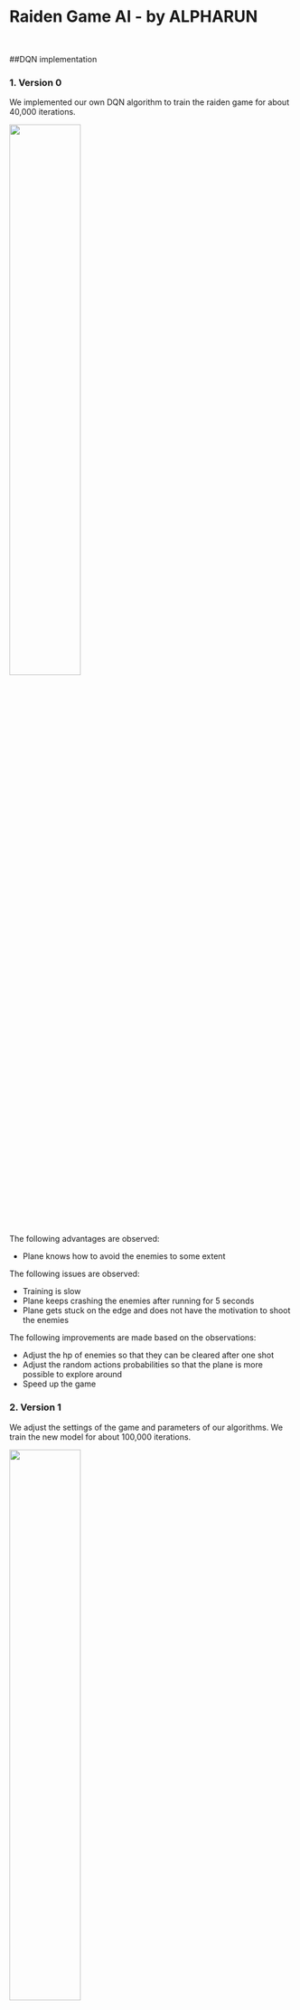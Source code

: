 # Raiden Game AI - by ALPHARUN
<br />

##DQN implementation

### 1. Version 0
We implemented our own DQN algorithm to train the raiden game for about 40,000 iterations.

<img src="resource/img_v0_good.gif" width="50%">

The following advantages are observed:
- Plane knows how to avoid the enemies to some extent

The following issues are observed:
- Training is slow
- Plane keeps crashing the enemies after running for 5 seconds
- Plane gets stuck on the edge and does not have the motivation to shoot the enemies

The following improvements are made based on the observations:
- Adjust the hp of enemies so that they can be cleared after one shot
- Adjust the random actions probabilities so that the plane is more possible to explore around
- Speed up the game

### 2. Version 1
We adjust the settings of the game and parameters of our algorithms. We train the new model for about 100,000 iterations.

<img src="resource/img_v0_good_2.gif" width="50%">

The following advantages are observed:
- Plane shoots part of the enemies
- Game is running faster
- Plane has more freedom to explore

The following issues are observed:
- Plane still keeps crashing enemies 

The reason of crashing is possibly that the original reward function of DQN does not count the crashing immediatly, instead, it only reacts when one life is lost. Moreover, referenced by the reward function in Flappy bird, we shall give small reward for each time the plane survives. In such a case, reward will not stay the same number for a long time, which may result a difficulty in training.

The following improvements are made based on the observations:
- Adjust the reward function based on the previous content

### 3. Version 2
We adjust the reward function and train the new model for about 100,000 iterations.

<img src="resource/img_vf_good_2.gif" width="50%">

The following advantages are observed:
- Plane can almost clear all the Type I enemies without getting any harm

The following issues are observed:
- Plane cannot deal with the suicide type enemies

We find that the suicide type enemies are more difficult to deal with than other types. As a result, we adjust the order of the enemies so that they comes in the order from the easiest to the most difficult one.

<img src="resource/img_vf_good.gif" width="50%">

<img src="resource/img_vf_tower.gif" width="50%">


### 4. Version 3
We train the model on Google Cloud Platform.

### 5. Version 4
More iterations.

### 6. All DQN versions' results
| Versions | Scores | Iterations | Description |
|:-------- |:------:|:----------:|:----------- |
| Model_v0 | 2180   | 40,000     | Performs bad. Avoid enemies, but get stuck. |
| Model_v1 | 1420   | 100,000    | Modify the game. Shoot enemies, but keep crashing. |
| Model_v2 | 640    | 100,000    | Modify the rewards. Clear first type enemies, but cannot deal with the suicide type enemies. |
| Model_v3 | 4610   | ???        | More iterations. Can get a high score, but gets dead before the boss enemy occurs. |
| Model_v4 |  ???   | ???        | Final model. Performs well. |

## A3C implementation
We implemented A3C algorithm to train our agent for game Raiden. 
### 1. Why A3C
DQN algorithm is very time-consuming. Using my own laptop to train the model for 10 hours will only finish about 40,000 iterations. So in order to find a more efficient algorithm, we find A3C, which is a improvement version of actor critic algorithm. Compared with other DQN algorithms,
it has several prons:
- Faster
- Simpler
- More robust
- Better scores
### 2. A3C performance


## OpenAI Baselines

### 1. DQN


### 2. PPO


## Technical issues
### Baseline integration

   1.  Wrap Environment
   
        Made serveral changes to Raiden game code to implement gym environment APIs.
    
      * Reconstructed the project and implement a RaidenENV class with step, render and reset methods.
    
      * Changed code structure to split the render and computation parts.
    
      * Wrote setup and initial scripts to register the raiden environment.
    
   2. Algorithm Design 
   
    * Reward Strategy Design
    
      If the player's fighter stay alive for each time step, get a 0.001 reward.<br />
      If it is crashed by enemies, get a negative reward of the hp of that enemy.<br />
      If it shoot one enemy down, get a reward of the hp of that enemy.<br />
      If it dies, get a 200 negative reward.<br />
    
    * Neural Network Design
    
      Made a convolution neural network:<br />
      Conv layers: (32, 8, 4), (64, 4, 2), (64, 3, 1)<br />
      Hidden layers: (256)
    
    * Hyperparameters Design
    
      gamma=1 (We set discount factor as 1 because future bonus is as important as current bonus)<br />
      max_timesteps=300000<br />
      exploration_fraction=0.6<br />
      exploration_final_eps=0.05 (This is a little bit higher than usual because this game is last quite long, we want the agent to explore enough)<br />
    
   3. Training Optimizing
   
    * Reduce nosise
    
      Remove background image and other irrelevant things
    
    * Simplify input
    
      Compreesed the size of the image we captured.<br />
      The orignal size is 700 * 900, after compressing it's 160 * 210 which reduced the computation in NN significantly.
    
    * FrameSkipping
    
      It's unnecssary to pass every image we captured to neural network every timestep. For each timestep, we repeat the same action for several times (random number), track the reward and coordinates of the fighter and only return the finnal result.
    
    * Split render and computation
    
      During training process, we don't render the screen and show the training process on the screen. Thus, we speed up the training process.

### Cloud server video service
    When we train our model in cloud services, the following errors will come
    ```sh
    pygame.error: No available video device
    ```
    Set the video device to "dummy" will cause the loss function to be NAN, which     raises a problem in training. 
    We solved the method by setting VNC port in Google cloud and run our         algorithms via a VNC client server connected to the cloud service.

=======
# Raiden AI

## Baseline Version
1. DQN
   1.  Wrap Environment
   
        Made serveral changes to Raiden game code to implement gym environment APIs.
    
      * Reconstructed the project and implement a RaidenENV class with step, render and reset methods.
    
      * Changed code structure to split the render and computation parts.
    
      * Wrote setup and initial scripts to register the raiden environment.
    
   2. Algorithm Design 
   
    * Reward Strategy Design
    
      If the player's fighter stay alive for each time step, get a 0.001 reward.<br />
      If it is crashed by enemies, get a negative reward of the hp of that enemy.<br />
      If it shoot one enemy down, get a reward of the hp of that enemy.<br />
      If it dies, get a 200 negative reward.<br />
    
    * Neural Network Design
    
      Made a convolution neural network:<br />
      Conv layers: (32, 8, 4), (64, 4, 2), (64, 3, 1)<br />
      Hidden layers: (256)
    
    * Hyperparameters Design
    
      gamma=1 (We set discount factor as 1 because future bonus is as important as current bonus)<br />
      max_timesteps=300000<br />
      exploration_fraction=0.6<br />
      exploration_final_eps=0.05 (This is a little bit higher than usual because this game is last quite long, we want the agent to explore enough)<br />
    
   3. Training Optimizing
   
    * Reduce nosise
    
      Remove background image and other irrelevant things
    
    * Simplify input
    
      Compreesed the size of the image we captured.<br />
      The orignal size is 700 * 900, after compressing it's 160 * 210 which reduced the computation in NN significantly.
    
    * FrameSkipping
    
      It's unnecssary to pass every image we captured to neural network every timestep. For each timestep, we repeat the same action for several times (random number), track the reward and coordinates of the fighter and only return the finnal result.
    
    * Split render and computation
    
      During training process, we don't render the screen and show the training process on the screen. Thus, we speed up the training process.

## Version 0

We implemented our own DQN algorithm to train the raiden game for about 40,000 iterations.

![Bad](resource/img_v0_good.gif)

The following advantages are observed:
- Plane knows how to avoid the enemies to some extent

The following issues are observed:
- Training is slow
- Plane keeps crashing the enemies after running for 5 seconds
- Plane gets stuck on the edge and does not have the motivation to shoot the enemies

The following improvements are made based on the observations:
- Adjust the hp of enemies so that they can be cleared after one shot
- Adjust the random actions probabilities so that the plane is more possible to explore around
- Speed up the game

## Version 1
We adjust the settings of the game and parameters of our algorithms. We train the new model for about 100,000 iterations.

![V1](resource/img_v0_good_2.gif)

The following advantages are observed:
- Plane shoots part of the enemies
- Game is running faster
- Plane has more freedom to explore

The following issues are observed:
- Plane still keeps crashing enemies 

The reason of crashing is possibly that the original reward function of DQN does not count the crashing immediatly, instead, it only reacts when one life is lost. Moreover, referenced by the reward function in Flappy bird, we shall give small reward for each time the plane survives. In such a case, reward will not stay the same number for a long time, which may result a difficulty in training.

The following improvements are made based on the observations:
- Adjust the reward function based on the previous content

## Version 2
We adjust the reward function and train the new model for about 100,000 iterations.

![V2](resource/img_vf_good_2.gif)

The following advantages are observed:
- Plane can almost clear all the Type I enemies without getting any harm

The following issues are observed:
- Plane cannot deal with the suicide type enemies

We find that the suicide type enemies are more difficult to deal with than other types. As a result, we adjust the order of the enemies so that they comes in the order from the easiest to the most difficult one.

![V2](resource/img_vf_good.gif)

![V2](resource/img_vf_tower.gif)

## Technical issue
1. Baseline integration


2. Cloud server video service
    When we train our model in cloud services, the following errors will come
    ```sh
    pygame.error: No available video device
    ```
    Set the video device to "dummy" will cause the loss function to be NAN, which     raises a problem in training. 
    We solved the method by setting VNC port in Google cloud and run our         algorithms via a VNC client server connected to the cloud service.
## Future Work

- Improve the DQN. Change the settings of the game so that the enemies will appear in a random initail point instead of a fixed point now. Moreover we could add noise on the movements of enemies to see if DQN could be stable and perform well.
- Implement A3C and PPO

## A3C implementation
We implemented A3C algorithm to train our agent for game Raiden. 
### Why A3C
DQN algorithm is very time-consuming. Using my own laptop to train the model for 10 hours will only finish about 40,000 iterations. So in order to find a more efficient algorithm, we find A3C, which is a improvement version of actor critic algorithm. Compared with other DQN algorithms,
it has several prons:
- Faster
- Simpler
- More robust
- Better scores
### A3C performance
